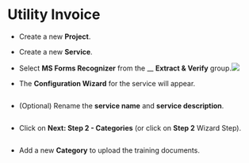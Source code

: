 # Utility Invoice

* Create a new **Project**.
* Create a new **Service**.
* Select **MS Forms Recognizer** from the \_\_ **Extract & Verify** group.![](<../../.gitbook/assets/image (74) (2).png>)
*   The **Configuration Wizard** for the service will appear.

    <figure><img src="../../.gitbook/assets/image (59) (2).png" alt=""><figcaption></figcaption></figure>
*   (Optional) Rename the **service name** and **service description**.

    <figure><img src="../../.gitbook/assets/image (91) (1).png" alt=""><figcaption></figcaption></figure>
*   Click on **Next: Step 2 - Categories** (or click on **Step 2** Wizard Step).

    <figure><img src="../../.gitbook/assets/image (69) (1).png" alt=""><figcaption></figcaption></figure>
* Add a new **Category** to upload the training documents.

